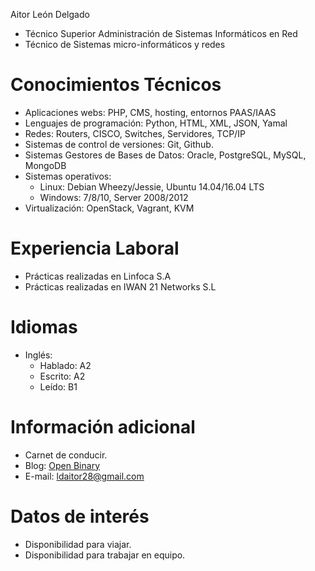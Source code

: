 Aitor León Delgado

- Técnico Superior Administración de Sistemas Informáticos en Red
- Técnico de Sistemas micro-informáticos y redes

# Conocimientos Técnicos

- Aplicaciones webs:  PHP, CMS, hosting, entornos PAAS/IAAS
- Lenguajes de programación: Python, HTML, XML, JSON, Yamal
- Redes: Routers, CISCO, Switches, Servidores, TCP/IP
- Sistemas de control de versiones: Git, Github.
- Sistemas Gestores de Bases de Datos: Oracle, PostgreSQL, MySQL, MongoDB
- Sistemas operativos: 
	- Linux: Debian Wheezy/Jessie, Ubuntu 14.04/16.04 LTS
	- Windows: 7/8/10, Server 2008/2012
- Virtualización: OpenStack, Vagrant, KVM

# Experiencia Laboral

- Prácticas realizadas en Linfoca S.A
- Prácticas realizadas en IWAN 21 Networks S.L

# Idiomas

- Inglés: 
	- Hablado: A2
	- Escrito: A2
	- Leído: B1

# Información adicional

- Carnet de conducir.
- Blog: [Open Binary](https://openbinary20.wordpress.com)
- E-mail: ldaitor28@gmail.com

# Datos de interés

- Disponibilidad para viajar.
- Disponibilidad para trabajar en equipo.
